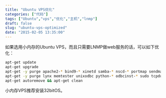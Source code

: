 ```yaml
---
title: "Ubuntu VPS优化"
categories: ["代码"]
tags: ["Ubuntu","vps","优化","主机","lnmp"]
draft: false
slug: "ubuntu-vps-optimized"
date: "2015-02-05 13:35:00"
---
```


如果选用小内存的Ubuntu VPS，而且只需要LNMP做web服务的话，可以如下优化：
```bash
apt-get update 
apt-get upgrade 
apt-get -y purge apache2-* bind9-* xinetd samba-* nscd-* portmap sendmail-* sasl2-bin 
apt-get -y purge lynx memtester unixodbc python-* odbcinst-* sudo tcpdump ttf-*
apt-get autoremove && apt-get clean
```
小内存VPS推荐安装32bitOS。
